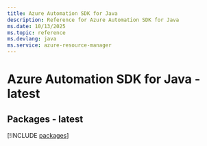 ```yaml
---
title: Azure Automation SDK for Java
description: Reference for Azure Automation SDK for Java
ms.date: 10/13/2025
ms.topic: reference
ms.devlang: java
ms.service: azure-resource-manager
---
```

# Azure Automation SDK for Java - latest
## Packages - latest
[!INCLUDE [packages](automation-index.md)]